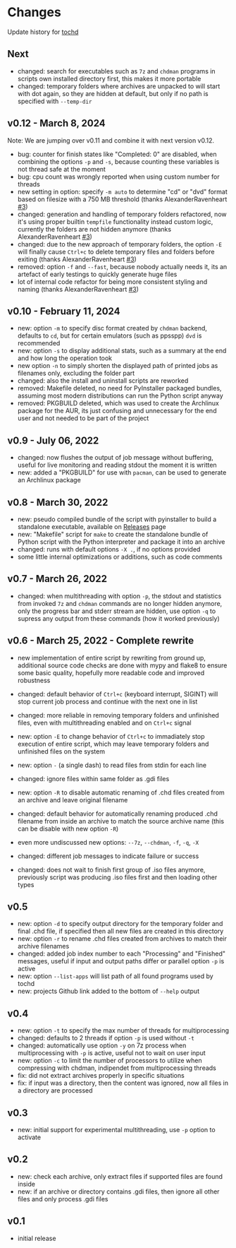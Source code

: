 # Changes

Update history for [tochd](https://github.com/thingsiplay/tochd)

## Next

- changed: search for executables such as `7z` and `chdman` programs in
  scripts own installed directory first, this makes it more portable
- changed: temporary folders where archives are unpacked to will start with
  dot again, so they are hidden at default, but only if no path is specified
  with `--temp-dir`

## v0.12 - March 8, 2024

Note: We are jumping over v0.11 and combine it with next version v0.12.

- bug: counter for finish states like "Completed: 0" are disabled, when
  combining the options `-p` and `-s`, because counting these variables is not
  thread safe at the moment
- bug: cpu count was wrongly reported when using custom number for threads
- new setting in option: specify `-m auto` to determine "cd" or "dvd" format
  based on filesize with a 750 MB threshold (thanks AlexanderRavenheart
  [#3](https://github.com/thingsiplay/tochd/pull/3))
- changed: generation and handling of temporary folders refactored, now it's
  using proper builtin `tempfile` functionality instead custom logic, currently
  the folders are not hidden anymore (thanks AlexanderRavenheart
  [#3](https://github.com/thingsiplay/tochd/pull/3))
- changed: due to the new approach of temporary folders, the option `-E` will
  finally cause `Ctrl+c` to delete temporary files and folders before exiting
  (thanks AlexanderRavenheart
  [#3](https://github.com/thingsiplay/tochd/pull/3))
- removed: option `-f` and `--fast`, because nobody actually needs it, its an
  artefact of early testings to quickly generate huge files
- lot of internal code refactor for being more consistent styling and naming
  (thanks AlexanderRavenheart
  [#3](https://github.com/thingsiplay/tochd/pull/3))

## v0.10 - February 11, 2024

- new: option `-m` to specify disc format created by `chdman` backend,
  defaults to `cd`, but for certain emulators (such as ppsspp) `dvd` is
  recommended
- new: option `-s` to display additional stats, such as a summary at the end and
  how long the operation took
- new option `-n` to simply shorten the displayed path of printed jobs as
  filenames only, excluding the folder part
- changed: also the install and uninstall scripts are reworked
- removed: Makefile deleted, no need for PyInstaller packaged bundles, assuming
  most modern distributions can run the Python script anyway
- removed: PKGBUILD deleted, which was used to create the Archlinux package
  for the AUR, its just confusing and unnecessary for the end user and not
  needed to be part of the project

## v0.9 - July 06, 2022

- changed: now flushes the output of job message without buffering, useful for
  live monitoring and reading stdout the moment it is written
- new: added a "PKGBUILD" for use with `pacman`, can be used to generate an
  Archlinux package

## v0.8 - March 30, 2022

- new: pseudo compiled bundle of the script with pyinstaller to build a
  standalone executable, available on
  [Releases](https://github.com/thingsiplay/tochd/releases) page
- new: "Makefile" script for `make` to create the standalone bundle of Python
  script with the Python interpreter and package it into an archive
- changed: runs with default options `-X .`, if no options provided
- some little internal optimizations or additions, such as code comments

## v0.7 - March 26, 2022

- changed: when multithreading with option `-p`, the stdout and statistics from
  invoked `7z` and `chdman` commands are no longer hidden anymore, only the
  progress bar and stderr stream are hidden, use option `-q` to supress any
  output from these commands (how it worked previously)

## v0.6 - March 25, 2022 - Complete rewrite

- new implementation of entire script by rewriting from ground up, additional
  source code checks are done with mypy and flake8 to ensure some basic
  quality, hopefully more readable code and improved robustness

- changed: default behavior of `Ctrl+c` (keyboard interrupt, SIGINT) will stop
  current job process and continue with the next one in list
- changed: more reliable in removing temporary folders and unfinished files,
  even with multithreading enabled and on `Ctrl+c` signal
- new: option `-E` to change behavior of `Ctrl+c` to immadiately stop execution
  of entire script, which may leave temporary folders and unfinished files on
  the system

- new: option `-` (a single dash) to read files from stdin for each line
- changed: ignore files within same folder as .gdi files
- new: option `-R` to disable automatic renaming of .chd files created from an
  archive and leave original filename
- changed: default behavior for automatically renaming produced .chd filename
  from inside an archive to match the source archive name (this can be disable
  with new option `-R`)
- even more undiscussed new options: `--7z`, `--chdman`, `-f`, `-q`, `-X`

- changed: different job messages to indicate failure or success
- changed: does not wait to finish first group of .iso files anymore,
  previously script was producing .iso files first and then loading other types

## v0.5

- new: option `-d` to specify output directory for the temporary folder and final .chd file, if specified then all new files are created in this directory
- new: option `-r` to rename .chd files created from archives to match their archive filenames
- changed: added job index number to each "Processing" and "Finished" messages, useful if input and output paths differ or parallel option `-p` is active
- new: option `--list-apps` will list path of all found programs used by tochd
- new: projects Github link added to the bottom of `--help` output

## v0.4

- new: option `-t` to specify the max number of threads for multiprocessing
- changed: defaults to 2 threads if option `-p` is used without `-t`
- changed: automatically use option `-y` on 7z process when multiprocessing with `-p` is active, useful not to wait on user input
- new: option `-c` to limit the number of processors to utilize when compressing with chdman, indipendet from multiprocessing threads
- fix: did not extract archives properly in specific situations
- fix: if input was a directory, then the content was ignored, now all files in a directory are processed

## v0.3

- new: initial support for experimental multithreading, use `-p` option to activate

## v0.2

- new: check each archive, only extract files if supported files are found inside
- new: if an archive or directory contains .gdi files, then ignore all other files and only process .gdi files

## v0.1

- initial release
